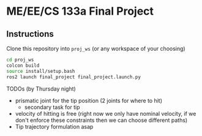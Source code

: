 # ME/EE/CS 133a Final Project

## Instructions

Clone this repository into `proj_ws` (or any workspace of your choosing)

```bash
cd proj_ws
colcon build
source install/setup.bash
ros2 launch final_project final_project.launch.py
```

TODOs (by Thursday night)
- prismatic joint for the tip position (2 joints for where to hit)
    - secondary task for tip
- velocity of hitting is free (right now we only have nominal velocity, if we don't enforce these constraints then we can choose different paths)
- Tip trajectory formulation asap
